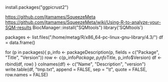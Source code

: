 install.packages("ggpicrust2")



https://github.com/jtamames/SqueezeMeta
https://github.com/jtamames/SqueezeMeta/wiki/Using-R-to-analyze-your-SQM-results
BiocManager::install("SQMtools")
library('SQMtools')



packages <- list.files("/home/metag/R/x86_64-pc-linux-gnu-library/4.3/")
df = data.frame()

for (p in packages){
    p_info <- packageDescription(p, fields = c("Package", "Title", "Version"))
    row <- c(p_info$Package, p_info$Title, p_info$Version) 
    df <- rbind(df, row)
}
colnames(df) <- c("Name", "Description", "version")
write.table(df, "tmp.txt", append = FALSE, sep = "\t", quote = FALSE, row.names = FALSE)


